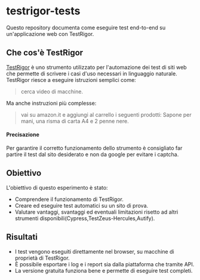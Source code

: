 # testrigor-tests

Questo repository documenta come eseguire test end-to-end su un'applicazione web con TestRigor.

## Che cos'è TestRigor
[TestRigor](https://testrigor.com) è uno strumento utilizzato per l'automazione dei test di siti web che permette di scrivere i casi d'uso necessari in linguaggio naturale.
TestRigor riesce a eseguire istruzioni semplici come:

> cerca video di macchine.

Ma anche instruzioni più complesse:

> vai su amazon.it e aggiungi al carrello i seguenti prodotti: Sapone per mani, una risma di carta A4 e 2 penne nere.

#### Precisazione

Per garantire il corretto funzionamento dello strumento è consigliato far partire il test dal sito desiderato e non da google per evitare i captcha.

## Obiettivo

L'obiettivo di questo esperimento è stato:
- Comprendere il funzionamento di TestRigor.
- Creare ed eseguire test automatici su un sito di prova.
- Valutare vantaggi, svantaggi ed eventuali limitazioni risetto ad altri strumenti disponibili(Cypress,TestZeus-Hercules,Autify).

## Risultati

- I test vengono eseguiti direttamente nel browser, su macchine di proprietà di TestRigor.
- È possibile esportare i log e i report sia dalla piattaforma che tramite API.
- La versione gratuita funziona bene e permette di eseguire test completi.
